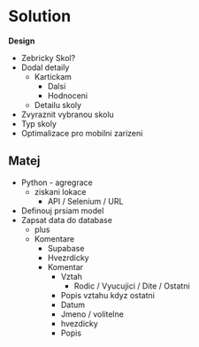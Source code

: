 # Solution   
**Design**   
- Zebricky Skol?   
- Dodal detaily   
    - Kartickam   
        - Dalsi   
        - Hodnoceni   
    - Detailu skoly   
- Zvyraznit vybranou skolu   
- Typ skoly   
- Optimalizace pro mobilni zarizeni   
   
   
## Matej   
- Python - agregrace   
    - ziskani lokace   
        -  API / Selenium / URL   
- Definouj prsiam model   
- Zapsat data do database   
    - plus   
    - Komentare   
        - Supabase   
        - Hvezrdicky   
        - Komentar   
            - Vztah   
                - Rodic / Vyucujici / Dite / Ostatni   
            - Popis vztahu kdyz ostatni   
            - Datum   
            - Jmeno / volitelne   
            - hvezdicky   
            - Popis   
   
   
   
